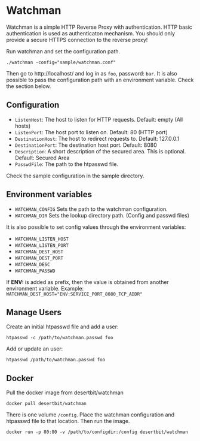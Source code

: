 # Watchman

Watchman is a simple HTTP Reverse Proxy with authentication.
HTTP basic authentication is used as authenticaton mechanism.
You should only provide a secure HTTPS connection to the reverse proxy!

Run watchman and set the configuration path.

```
./watchman -config="sample/watchman.conf"
```

Then go to http://localhost/ and log in as `foo`, password: `bar`.
It is also possible to pass the configuration path with an environment variable. Check the section below.


## Configuration

- `ListenHost`: The host to listen for HTTP requests. Default: empty (All hosts)
- `ListenPort`: The host port to listen on. Default: 80 (HTTP port)
- `DestinationHost`: The host to redirect requests to. Default: 127.0.0.1
- `DestinationPort`: The destination host port. Default: 8080
- `Description`: A short description of the secured area. This is optional. Default: Secured Area
- `PasswdFile`: The path to the htpasswd file.

Check the sample configuration in the sample directory.


## Environment variables

- `WATCHMAN_CONFIG` Sets the path to the watchman configuration.
- `WATCHMAN_DIR` Sets the lookup directory path. (Config and passwd files)

It is also possible to set config values through the environment variables:

- `WATCHMAN_LISTEN_HOST`
- `WATCHMAN_LISTEN_PORT`
- `WATCHMAN_DEST_HOST`
- `WATCHMAN_DEST_PORT`
- `WATCHMAN_DESC`
- `WATCHMAN_PASSWD`

If **ENV:** is added as prefix, then the value is obtained from another environment variable.
Example: `WATCHMAN_DEST_HOST="ENV:SERVICE_PORT_8080_TCP_ADDR"`


## Manage Users

Create an initial htpasswd file and add a user:

```
htpasswd -c /path/to/watchman.passwd foo
```

Add or update an user:

```
htpasswd /path/to/watchman.passwd foo
```


## Docker

Pull the docker image from desertbit/watchman

```
docker pull desertbit/watchman
```

There is one volume `/config`. Place the watchman configuration and htpasswd file to that location.
Then run the image.

```
docker run -p 80:80 -v /path/to/configdir:/config desertbit/watchman
```